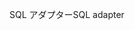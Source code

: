 <span data-ttu-id="200a6-101">SQL アダプター</span><span class="sxs-lookup"><span data-stu-id="200a6-101">SQL adapter</span></span>